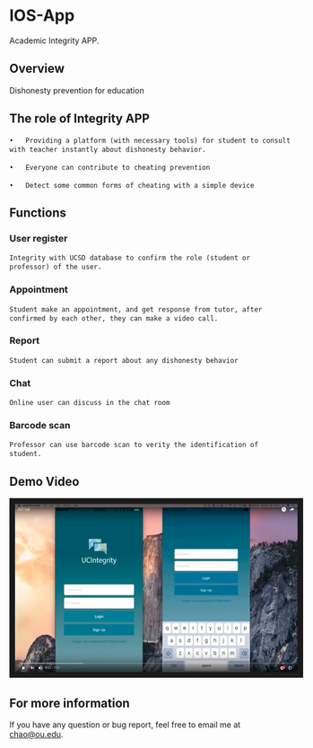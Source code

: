 # IOS-App
Academic Integrity APP.

## Overview
Dishonesty prevention for education
## The role of Integrity APP
  
    •	Providing a platform (with necessary tools) for student to consult with teacher instantly about dishonesty behavior.
    
    •	Everyone can contribute to cheating prevention 
    
    •	Detect some common forms of cheating with a simple device
## Functions
### User register
  
    Integrity with UCSD database to confirm the role (student or professor) of the user. 
    
### Appointment
  
    Student make an appointment, and get response from tutor, after confirmed by each other, they can make a video call.
    
### Report
  
    Student can submit a report about any dishonesty behavior
    
### Chat 
  
    Online user can discuss in the chat room
    
### Barcode scan
  
    Professor can use barcode scan to verity the identification of student.
    
## Demo Video
<p align="center">
<a href="https://www.youtube.com/watch?v=9u3S-D_Wha4
" target="_blank"><img src="https://github.com/chao92/IOS-App/blob/master/Screen%20Shot%202016-12-07%20at%2012.54.45%20PM.png" 
alt="IMAGE ALT TEXT HERE" width="550" height="300" border="10" /></a>
</p>

## For more information
If you have any question or bug report, feel free to email me at chao@ou.edu.
